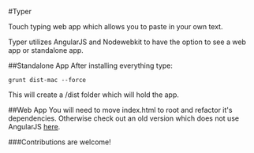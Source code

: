 #Typer


Touch typing web app which allows you to paste in your own text.

Typer utilizes AngularJS and Nodewebkit to have the option to see a web app or standalone app.

##Standalone App
After installing everything type:
```
grunt dist-mac --force
```
This will create a /dist folder which will hold the app.

##Web App
You will need to move index.html to root and refactor it's dependencies.
Otherwise check out an old version which does not use AngularJS [here](http://typer.com.au).

###Contributions are welcome!
